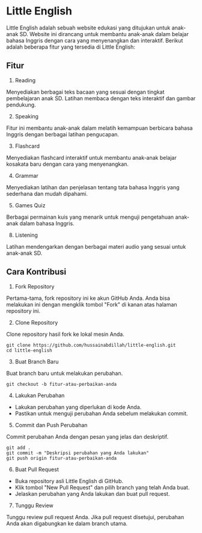 # Little English
Little English adalah sebuah website edukasi yang ditujukan untuk anak-anak SD. Website ini dirancang untuk membantu anak-anak dalam belajar bahasa Inggris dengan cara yang menyenangkan dan interaktif. Berikut adalah beberapa fitur yang tersedia di Little English:

## Fitur

1. Reading
  
Menyediakan berbagai teks bacaan yang sesuai dengan tingkat pembelajaran anak SD. Latihan membaca dengan teks interaktif dan gambar pendukung.
  
2. Speaking
  
Fitur ini membantu anak-anak dalam melatih kemampuan berbicara bahasa Inggris dengan berbagai latihan pengucapan.
  
3. Flashcard

Menyediakan flashcard interaktif untuk membantu anak-anak belajar kosakata baru dengan cara yang menyenangkan.
  
4. Grammar

Menyediakan latihan dan penjelasan tentang tata bahasa Inggris yang sederhana dan mudah dipahami.
  
5. Games Quiz
   
Berbagai permainan kuis yang menarik untuk menguji pengetahuan anak-anak dalam bahasa Inggris.
  
8. Listening

Latihan mendengarkan dengan berbagai materi audio yang sesuai untuk anak-anak SD.

## Cara Kontribusi

1. Fork Repository

Pertama-tama, fork repository ini ke akun GitHub Anda.
Anda bisa melakukan ini dengan mengklik tombol "Fork" di kanan atas halaman repository ini.

2. Clone Repository

Clone repository hasil fork ke lokal mesin Anda.

```
git clone https://github.com/hussainabdillah/little-english.git
cd little-english
```

3. Buat Branch Baru

Buat branch baru untuk melakukan perubahan.

```
git checkout -b fitur-atau-perbaikan-anda
```

4. Lakukan Perubahan

- Lakukan perubahan yang diperlukan di kode Anda.
- Pastikan untuk menguji perubahan Anda sebelum melakukan commit.

5. Commit dan Push Perubahan

Commit perubahan Anda dengan pesan yang jelas dan deskriptif.

```
git add .
git commit -m "Deskripsi perubahan yang Anda lakukan"
git push origin fitur-atau-perbaikan-anda
```

6. Buat Pull Request

- Buka repository asli Little English di GitHub.
- Klik tombol "New Pull Request" dan pilih branch yang telah Anda buat.
- Jelaskan perubahan yang Anda lakukan dan buat pull request.

7. Tunggu Review

Tunggu review pull request Anda.
Jika pull request disetujui, perubahan Anda akan digabungkan ke dalam branch utama.


